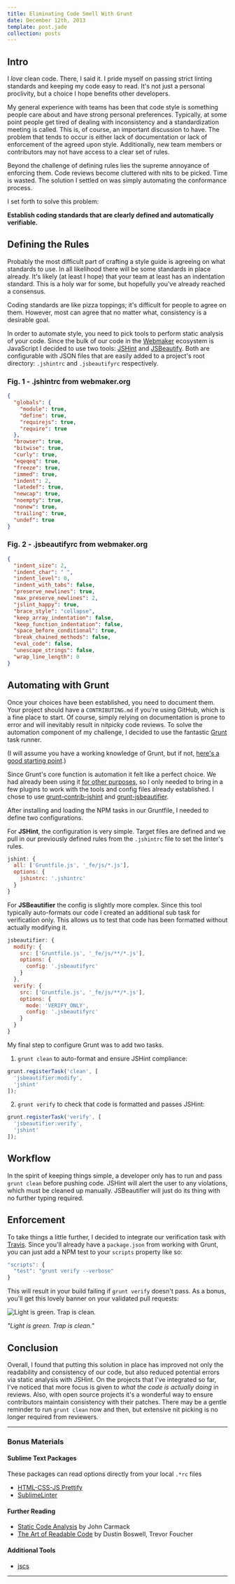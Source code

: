 ```yaml
---
title: Eliminating Code Smell With Grunt
date: December 12th, 2013
template: post.jade
collection: posts
---
```


## Intro

I *love* clean code. There, I said it. I pride myself on passing strict linting standards and keeping my code easy to read. It's not just a personal proclivity, but a choice I hope benefits other developers.

My general experience with teams has been that code style is something people care about and have strong personal preferences. Typically, at some point people get tired of dealing with inconsistency and a standardization meeting is called. This is, of course, an important discussion to have. The problem that tends to occur is either lack of documentation or lack of enforcement of the agreed upon style. Additionally, new team members or contributors may not have access to a clear set of rules.

Beyond the challenge of defining rules lies the supreme annoyance of enforcing them. Code reviews become cluttered with nits to be picked. Time is wasted. The solution I settled on was simply automating the conformance process.

I set forth to solve this problem:

**Establish coding standards that are clearly defined and automatically verifiable.**

## Defining the Rules

Probably the most difficult part of crafting a style guide is agreeing on what standards to use. In all likelihood there will be some standards in place already. It's likely (at least I hope) that your team at least has an indentation standard. This is a holy war for some, but hopefully you've already reached a consensus.

Coding standards are like pizza toppings; it's difficult for people to agree on them. However, most can agree that no matter what, consistency is a desirable goal.

In order to automate style, you need to pick tools to perform static analysis of your code. Since the bulk of our code in the [Webmaker](http://webmaker.org) ecosystem is JavaScript I decided to use two tools: [JSHint](http://jshint.com/) and [JSBeautify](https://github.com/einars/js-beautify). Both are configurable with JSON files that are easily added to a project's root directory: `.jshintrc` and `.jsbeautifyrc` respectively.

### Fig. 1 - .jshintrc from webmaker.org

```json
{
  "globals": {
    "module": true,
    "define": true,
    "requirejs": true,
    "require": true
  },
  "browser": true,
  "bitwise": true,
  "curly": true,
  "eqeqeq": true,
  "freeze": true,
  "immed": true,
  "indent": 2,
  "latedef": true,
  "newcap": true,
  "noempty": true,
  "nonew": true,
  "trailing": true,
  "undef": true
}
```

### Fig. 2 - .jsbeautifyrc from webmaker.org

```json
{
  "indent_size": 2,
  "indent_char": " ",
  "indent_level": 0,
  "indent_with_tabs": false,
  "preserve_newlines": true,
  "max_preserve_newlines": 2,
  "jslint_happy": true,
  "brace_style": "collapse",
  "keep_array_indentation": false,
  "keep_function_indentation": false,
  "space_before_conditional": true,
  "break_chained_methods": false,
  "eval_code": false,
  "unescape_strings": false,
  "wrap_line_length": 0
}
```

## Automating with Grunt

Once your choices have been established, you need to document them. Your project should have a `CONTRIBUTING.md` if you're using GitHub, which is a fine place to start. Of course, simply relying on documentation is prone to error and will inevitably result in nitpicky code reviews. To solve the automation component of my challenge, I decided to use the fantastic [Grunt](http://gruntjs.com/) task runner.

(I will assume you have a working knowledge of Grunt, but if not, [here's a good starting point](http://www.youtube.com/watch?v=q3Sqljpr-Vc).)

Since Grunt's core function is automation it felt like a perfect choice. We had already been using it [for other purposes](https://github.com/mozilla/webmaker-profile/blob/master/Gruntfile.js), so I only needed to bring in a few plugins to work with the tools and config files already established. I chose to use [grunt-contrib-jshint](https://github.com/gruntjs/grunt-contrib-jshint) and [grunt-jsbeautifier](https://github.com/vkadam/grunt-jsbeautifier).

After installing and loading the NPM tasks in our Gruntfile, I needed to define two configurations.

For **JSHint**, the configuration is very simple. Target files are defined and we pull in our previously defined rules from the `.jshintrc` file to set the linter's rules.

```js
jshint: {
  all: ['Gruntfile.js', '_fe/js/*.js'],
  options: {
    jshintrc: '.jshintrc'
  }
}
```

For **JSBeautifier** the config is slightly more complex. Since this tool typically auto-formats our code I created an additional sub task for verification only. This allows us to test that code has been formatted without actually modifying it.

```js
jsbeautifier: {
  modify: {
    src: ['Gruntfile.js', '_fe/js/**/*.js'],
    options: {
      config: '.jsbeautifyrc'
    }
  },
  verify: {
    src: ['Gruntfile.js', '_fe/js/**/*.js'],
    options: {
      mode: 'VERIFY_ONLY',
      config: '.jsbeautifyrc'
    }
  }
}
```

My final step to configure Grunt was to add two tasks.

1. `grunt clean` to auto-format and ensure JSHint compliance:

  ```js
  grunt.registerTask('clean', [
    'jsbeautifier:modify',
    'jshint'
  ]);
  ```

2. `grunt verify` to check that code is formatted and passes JSHint:

  ```js
  grunt.registerTask('verify', [
    'jsbeautifier:verify',
    'jshint'
  ]);
  ```

## Workflow

In the spirit of keeping things simple, a developer only has to run and pass `grunt clean` before pushing code. JSHint will alert the user to any violations, which must be cleaned up manually. JSBeautifier will just do its thing with no further typing required.

## Enforcement

To take things a little further, I decided to integrate our verification task with [Travis](https://travis-ci.org/). Since you'll already have a `package.json` from working with Grunt, you can just add a NPM test to your `scripts` property like so:

```js
"scripts": {
  "test": "grunt verify --verbose"
}
```

This will result in your build failing if `grunt verify` doesn't pass. As a bonus, you'll get this lovely banner on your validated pull requests:

![Light is green. Trap is clean.](http://i.imgur.com/Sm0IanA.png)

*"Light is green. Trap is clean."*

## Conclusion

Overall, I found that putting this solution in place has improved not only the readability and consistency of our code, but also reduced potential errors via static analysis with JSHint. On the projects that I've integrated so far, I've noticed that more focus is given to *what the code is actually doing* in reviews. Also, with open source projects it's a wonderful way to ensure contributors maintain consistency with their patches. There may be a gentle reminder to run `grunt clean` now and then, but extensive nit picking is no longer required from reviewers.

---
### Bonus Materials

#### Sublime Text Packages

These packages can read options directly from your local `.*rc` files

- [HTML-CSS-JS Prettify](https://github.com/victorporof/Sublime-HTMLPrettify)
- [SublimeLinter](https://github.com/SublimeLinter/SublimeLinter)

#### Further Reading

- [Static Code Analysis](http://www.altdevblogaday.com/2011/12/24/static-code-analysis/) by John Carmack
- [The Art of Readable Code](http://shop.oreilly.com/product/9780596802301.do) by Dustin Boswell, Trevor Foucher

#### Additional Tools

- [jscs](https://github.com/mdevils/node-jscs)

---

